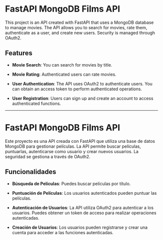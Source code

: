 # FastAPI MongoDB Films API

This project is an API created with FastAPI that uses a MongoDB database to manage movies. The API allows you to search for movies, rate them, authenticate as a user, and create new users. Security is managed through OAuth2.

## Features

- **Movie Search**: You can search for movies by title.

- **Movie Rating**: Authenticated users can rate movies.

- **User Authentication**: The API uses OAuth2 to authenticate users. You can obtain an access token to perform authenticated operations.

- **User Registration**: Users can sign up and create an account to access authenticated functions.



---



# FastAPI MongoDB Films API

Este proyecto es una API creada con FastAPI que utiliza una base de datos MongoDB para gestionar películas. La API permite buscar películas, puntuarlas, autenticarse como usuario y crear nuevos usuarios. La seguridad se gestiona a través de OAuth2.

## Funcionalidades

- **Búsqueda de Películas**: Puedes buscar películas por título.

- **Puntuación de Películas**: Los usuarios autenticados pueden puntuar las películas.

- **Autenticación de Usuarios**: La API utiliza OAuth2 para autenticar a los usuarios. Puedes obtener un token de acceso para realizar operaciones autenticadas.

- **Creación de Usuarios**: Los usuarios pueden registrarse y crear una cuenta para acceder a las funciones autenticadas.
